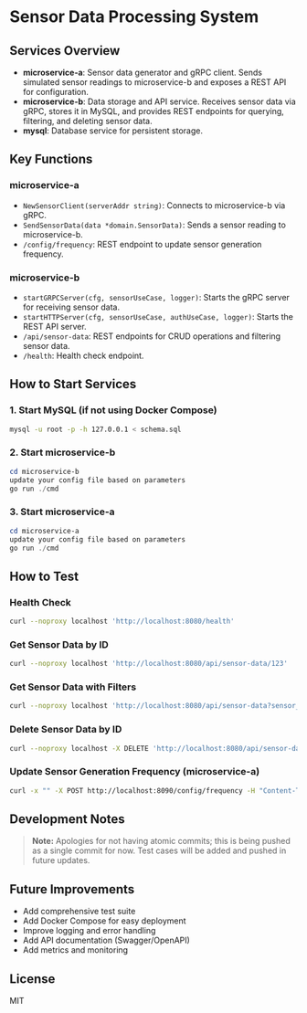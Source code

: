 # Sensor Data Processing System

## Services Overview

- **microservice-a**: Sensor data generator and gRPC client. Sends simulated sensor readings to microservice-b and exposes a REST API for configuration.
- **microservice-b**: Data storage and API service. Receives sensor data via gRPC, stores it in MySQL, and provides REST endpoints for querying, filtering, and deleting sensor data.
- **mysql**: Database service for persistent storage.

## Key Functions

### microservice-a
- `NewSensorClient(serverAddr string)`: Connects to microservice-b via gRPC.
- `SendSensorData(data *domain.SensorData)`: Sends a sensor reading to microservice-b.
- `/config/frequency`: REST endpoint to update sensor generation frequency.

### microservice-b
- `startGRPCServer(cfg, sensorUseCase, logger)`: Starts the gRPC server for receiving sensor data.
- `startHTTPServer(cfg, sensorUseCase, authUseCase, logger)`: Starts the REST API server.
- `/api/sensor-data`: REST endpoints for CRUD operations and filtering sensor data.
- `/health`: Health check endpoint.

## How to Start Services

### 1. Start MySQL (if not using Docker Compose)
```bash
mysql -u root -p -h 127.0.0.1 < schema.sql
```

### 2. Start microservice-b
```powershell
cd microservice-b
update your config file based on parameters
go run ./cmd
```

### 3. Start microservice-a
```powershell
cd microservice-a
update your config file based on parameters
go run ./cmd
```

## How to Test

### Health Check
```bash
curl --noproxy localhost 'http://localhost:8080/health'
```

### Get Sensor Data by ID
```bash
curl --noproxy localhost 'http://localhost:8080/api/sensor-data/123'
```

### Get Sensor Data with Filters
```bash
curl --noproxy localhost 'http://localhost:8080/api/sensor-data?sensor_type=temperature&page=1&page_size=10'
```

### Delete Sensor Data by ID
```bash
curl --noproxy localhost -X DELETE 'http://localhost:8080/api/sensor-data/123'
```

### Update Sensor Generation Frequency (microservice-a)
```bash
curl -x "" -X POST http://localhost:8090/config/frequency -H "Content-Type: application/json" -d '{"interval_ms": 1000}'
```

## Development Notes

> **Note:** Apologies for not having atomic commits; this is being pushed as a single commit for now. Test cases will be added and pushed in future updates.

## Future Improvements
- Add comprehensive test suite
- Add Docker Compose for easy deployment
- Improve logging and error handling
- Add API documentation (Swagger/OpenAPI)
- Add metrics and monitoring

## License
MIT